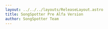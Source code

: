 ```yaml
---
layout: ../../../layouts/ReleaseLayout.astro
title: SongSpotter Pre Alfa Version
author: SongSpotter Team
---
```


